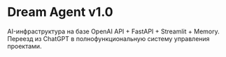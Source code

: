 # Dream Agent v1.0
AI-инфраструктура на базе OpenAI API + FastAPI + Streamlit + Memory.
Переезд из ChatGPT в полнофункциональную систему управления проектами.
